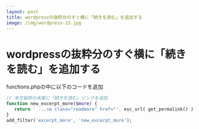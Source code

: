 ```yaml
---
layout: post
title: wordpressの抜粋分のすぐ横に「続きを読む」を追加する
image: /img/wordpress-15.jpg
---
```


# wordpressの抜粋分のすぐ横に「続きを読む」を追加する

functions.phpの中に以下のコードを追加  

```php
// 本文抜粋の末尾に「続きを読む」リンクを追加  
function new_excerpt_more($more) {
   return ' ...<a class="readmore" href="'. esc_url( get_permalink() ) . '">' . '続きを読む' . '</a>';
}
add_filter('excerpt_more', 'new_excerpt_more');
```
